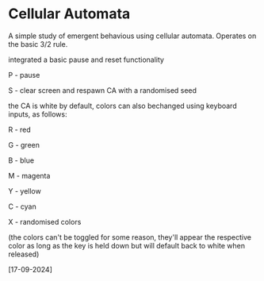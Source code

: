 # Cellular Automata

A simple study of emergent behavious using cellular automata. Operates on the basic 3/2 rule.

integrated a basic pause and reset functionality

P - pause

S - clear screen and respawn CA with a randomised seed

the CA is white by default, colors can also bechanged using keyboard inputs, as follows:

R - red

G - green

B - blue

M - magenta

Y - yellow

C - cyan

X - randomised colors

(the colors can't be toggled for some reason, they'll appear the respective color as long as the key is held down but will default back to white when released)

[17-09-2024]
